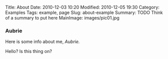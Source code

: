 Title: About
Date: 2010-12-03 10:20
Modified: 2010-12-05 19:30
Category: Examples
Tags: example, page
Slug: about-example
Summary: TODO Think of a summary to put here
MainImage: images/pic01.jpg

### Aubrie

Here is some info about me, *Aubrie.*

Hello? Is this thing on?